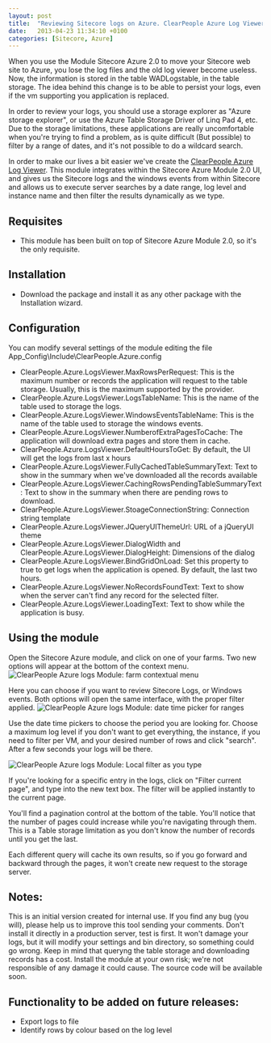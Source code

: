 ```yaml
---
layout: post
title:  "Reviewing Sitecore logs on Azure. ClearPeople Azure Log Viewer Module"
date:   2013-04-23 11:34:10 +0100
categories: [Sitecore, Azure]
---
```


When you use the Module Sitecore Azure 2.0 to move your Sitecore web site to Azure, you lose the log files and the old log viewer become useless. <!--more-->Now, the information is stored in the table WADLogstable, in the table storage. The idea behind this change is to be able to persist your logs, even if the vm supporting you application is replaced.

In order to review your logs, you should use a storage explorer  as "Azure storage explorer", or use the Azure Table Storage Driver of Linq Pad 4, etc. Due to the storage limitations, these applications are really uncomfortable when you're trying to find a problem, as is quite difficult (But possible) to filter by a range of dates, and it's not possible to do a wildcard search.

In order to make our lives a bit easier we've create the [ClearPeople Azure Log Viewer](http://marketplace.sitecore.net/en/Modules/Sitecore_Azure_Log_viewer.aspx). This module integrates within the Sitecore Azure Module 2.0 UI, and gives us the Sitecore logs and the windows events from within Sitecore and allows us to execute server searches by a date range, log level and instance name and then filter the results dynamically as we type.

## Requisites
- This module has been built on top of Sitecore Azure Module 2.0, so it's the only requisite.
## Installation
- Download the package and install it as any other package with the Installation wizard.
## Configuration
You can modify several settings of the module editing the file App_Config\Include\ClearPeople.Azure.config
- ClearPeople.Azure.LogsViewer.MaxRowsPerRequest: This is the maximum number or records the application will request to the table storage. Usually, this is the maximum supported by the provider.
- ClearPeople.Azure.LogsViewer.LogsTableName: This is the name of the table used to storage the logs.
- ClearPeople.Azure.LogsViewer.WindowsEventsTableName: This is the name of the table used to storage the windows events.
- ClearPeople.Azure.LogsViewer.NumberofExtraPagesToCache: The application will download extra pages and store them in cache.
- ClearPeople.Azure.LogsViewer.DefaultHoursToGet: By default, the UI will get the logs from last x hours
- ClearPeople.Azure.LogsViewer.FullyCachedTableSummaryText: Text to show in the summary when we've downloaded all the records available
- ClearPeople.Azure.LogsViewer.CachingRowsPendingTableSummaryText: Text to show in the summary when there are pending rows to download.
- ClearPeople.Azure.LogsViewer.StoageConnectionString: Connection string template
- ClearPeople.Azure.LogsViewer.JQueryUIThemeUrl: URL of a jQueryUI theme
- ClearPeople.Azure.LogsViewer.DialogWidth and ClearPeople.Azure.LogsViewer.DialogHeight: Dimensions of the dialog
- ClearPeople.Azure.LogsViewer.BindGridOnLoad: Set this property to true to get logs when the application is opened. By default, the last two hours.
- ClearPeople.Azure.LogsViewer.NoRecordsFoundText: Text to show when the server can't find any record for the selected filter.
- ClearPeople.Azure.LogsViewer.LoadingText: Text to show while the application is busy.

## Using the module

Open the Sitecore Azure module, and click on one of your farms. Two new options will appear at the bottom of the context menu.
![ClearPeople Azure logs Module: farm contextual menu](/static/img/posts/ClearPeopleAzurelogsModulefarmcontextualmenu.png "ClearPeople Azure logs Module: farm contextual menu")

Here you can choose if you want to review Sitecore Logs, or Windows events. Both options will open the same interface, with the proper filter applied.
![ClearPeople Azure logs Module: date time picker for ranges](/static/img/posts/ClearPeopleAzurelogsModuledatetimepickerforranges.png "ClearPeople Azure logs Module: date time picker for ranges")

Use the date time pickers to choose the period you are looking for. Choose a maximum log level if you don't want to get everything, the instance, if you need to filter per VM, and your desired number of rows and click "search". After a few seconds your logs will be there.

![ClearPeople Azure logs Module: Local filter as you type](/static/img/posts/ClearPeopleAzurelogsModuleLocalfilterasyoutype.png "ClearPeople Azure logs Module: Local filter as you type")
 
If you're looking for a specific entry in the logs, click on "Filter current page", and type into the new text box. The filter will be applied instantly to the current page.

You'll find a pagination control at the bottom of the table. You'll notice that the number of pages could increase while you're navigating through them. This is a Table storage limitation as you don't know the number of records until you get the last.

Each different query will cache its own results, so if you go forward and backward through the pages, it won't create new request to the storage server.

## Notes:

This is an initial version created for internal use. If you find any bug (you will), please help us to improve this tool sending your comments.
Don't install it directly in a production server, test is first. It won't damage your logs, but it will modify your settings and bin directory, so something could go wrong.
Keep in mind that queryng the table storage and downloading records has a cost.
Install the module at your own risk; we're not responsible of any damage it could cause.
The source code will be available soon.

## Functionality to be added on future releases:
- Export logs to file
- Identify rows by colour based on the log level
